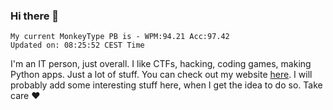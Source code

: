 ### Hi there 👋
<!-- PB START -->
```
My current MonkeyType PB is - WPM:94.21 Acc:97.42
Updated on: 08:25:52 CEST Time
```
<!-- PB END -->
I'm an IT person, just overall. I like CTFs, hacking, coding games, making Python apps. Just a lot of stuff.
You can check out my website [here](https://skill3472.github.io/).
I will probably add some interesting stuff here, when I get the idea to do so. Take care ❤️
